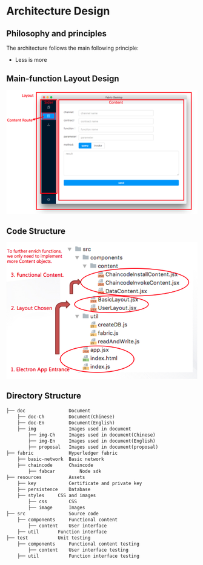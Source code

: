 # Architecture Design

## Philosophy and principles
The architecture follows the main following principle: 
- Less is more

## Main-function Layout Design
![BasicLayout](../img/proposal/BasicLayout.png) 

## Code Structure
![sourceCode](../img/proposal/sourceCode.png)

## Directory Structure
```
├── doc                Document  	 
	├── doc-Ch         Document(Chinese)
	├── doc-En         Document(English)
    ├── img            Images used in document
        ├── img-Ch	   Images used in document(Chinese)
        ├── img-En	   Images used in document(English)
        ├── proposal   Images used in document(proposal)
├── fabric             Hyperledger fabric
	├── basic-network  Basic network
	├── chaincode      Chaincode
        ├── fabcar         Node sdk
├── resources          Assets
	├── key            Certificate and private key
	├── persistence	   Database
	├── styles	   CSS and images
	    ├── css        CSS
	    ├── image      Images
├── src                Source code
	├── components     Functional content
	    ├── content	   User interface
	├── util	   Function interface
├── test		   Unit testing
    ├── components     Functional content testing
	    ├── content	   User interface testing
    ├── util           Function interface testing
```

